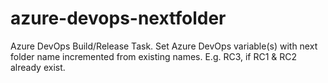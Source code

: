 # azure-devops-nextfolder
Azure DevOps Build/Release Task. Set Azure DevOps variable(s) with next folder name incremented from existing names. E.g. RC3, if RC1 & RC2 already exist.